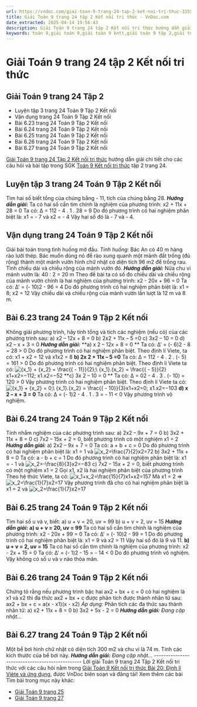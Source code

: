 ```yaml
---
url: https://vndoc.com/giai-toan-9-trang-24-tap-2-ket-noi-tri-thuc-335567
title: Giải Toán 9 trang 24 tập 2 Kết nối tri thức - VnDoc.com
date_extracted: 2025-04-14 19:56:43
description: Giải Toán 9 trang 24 tập 2 Kết nối tri thức hướng dẫn giải chi tiết các câu hỏi và bài tập trong SGK Toán 9 Kết nối tri thức tập 2.
keywords: toán 9,giải toán 9,giải toán 9 kntt,giải toán 9 tập 2,giải toán 9 kết nối tri thức,toán 9 kết nối tri thức tập 2,Toán 9 Kết nối tri thức Bài 20: Định lí Viète và ứng dụng,giải Toán 9 Kết nối tri thức Bài 20: Định lí Viète và ứng dụng,giải toán 9 kntt Bài 20: Định lí Viète và ứng dụng,Bài 20 Định lí Viète và ứng dụng,toán 9 trang 24,giải toán 9 trang 24,giải toán 9 trang 24 kết nối,toán 9 trang 24 kết nối tri thức,toán 9 kntt tập 2 trang 24,toán 9 kết nối trang 24,bài 6.27 sgk toán 9 tập 2
---
```


# Giải Toán 9 trang 24 tập 2 Kết nối tri thức
## Giải Toán 9 trang 24 Tập 2
  * Luyện tập 3 trang 24 Toán 9 Tập 2 Kết nối
  * Vận dụng trang 24 Toán 9 Tập 2 Kết nối
  * Bài 6.23 trang 24 Toán 9 Tập 2 Kết nối
  * Bài 6.24 trang 24 Toán 9 Tập 2 Kết nối
  * Bài 6.25 trang 24 Toán 9 Tập 2 Kết nối
  * Bài 6.26 trang 24 Toán 9 Tập 2 Kết nối
  * Bài 6.27 trang 24 Toán 9 Tập 2 Kết nối

[Giải Toán 9 trang 24 Tập 2 Kết nối tri thức](<https://vndoc.com/giai-toan-9-trang-24-tap-2-ket-noi-tri-thuc-335567>) hướng dẫn giải chi tiết cho các câu hỏi và bài tập trong SGK [Toán 9 Kết nối tri thức](<https://vndoc.com/toan-9-ket-noi-tri-thuc>) tập 2 trang 24.
## **Luyện tập 3 trang 24 Toán 9 Tập 2 Kết nối**
Tìm hai số biết tổng của chúng bằng - 11, tích của chúng bằng 28.
_**Hướng dẫn giải:**_
Ta có hai số cần tìm chính là nghiệm của phương trình:
x2 \+ 11x + 28 = 0
Ta có: ∆ = 112 \- 4 . 1 . 28 = 9
Do đó phương trình có hai nghiệm phân biệt là:
x1 = - 7 và x2 = - 4
Vậy hai số đó là - 7 và - 4.
## **Vận dụng trang 24 Toán 9 Tập 2 Kết nối**
Giải bài toán trong tình huống mở đầu.
_Tính huống:_ Bác An có 40 m hàng rào lưới thép. Bác muốn dùng nó để rào xung quanh một mảnh đất trống \(đủ rộng\) thành một mảnh vườn hình chữ nhật có diện tích 96 m2 để trồng rau. Tình chiều dài và chiều rộng của mảnh vườn đó.
_**Hướng dẫn giải:**_
Nửa chu vi mảnh vườn là: 40 : 2 = 20 m
Theo đề bài ta có số đo chiều dài và chiều rộng của mảnh vườn chính là hai nghiệm của phương trình:
x2 \- 20x + 96 = 0
Ta có: ∆' = \(- 10\)2 \- 96 = 4
Do đó phương trình có hai nghiệm phân biệt là:
x1 = 8; x2 = 12
Vậy chiều dài và chiều rộng của mảnh vườn lần lượt là 12 m và 8 m.
## **Bài 6.23 trang 24 Toán 9 Tập 2 Kết nối**
Không giải phương trình, hãy tính tổng và tích các nghiệm \(nếu có\) của các phương trình sau:
а\) x2 – 12x + 8 = 0
b\) 2x2 \+ 11x – 5 =0
c\) 3x2 – 10 = 0
d\) x2 – x + 3 = 0
 _**Hướng dẫn giải:**_
**a\) x 2 – 12x + 8 = 0 **
Ta có: ∆' = \(- 6\)2 \- 8 = 28 > 0
Do đó phương trình có hai nghiệm phân biệt.
Theo định lí Viete, ta có: x1 \+ x2 = 12 và x1x2 = 8
**b\) 2x 2 \+ 11x – 5 =0**
Ta có: ∆ = 112 \- 4 . 2 . \(- 5\) = 161 > 0
Do đó phương trình có hai nghiệm phân biệt.
Theo định lí Viete ta có: ![{x_1} + {x_2} = \\frac{{ - 11}}{2};\\ {x_1}.{x_2} = \\frac{{ - 5}}{2}](https://i.vdoc.vn/data/image/blank.png)x1+x2=−112; x1.x2=−52
**c\) 3x 2 – 10 = 0 **
Ta có: ∆ = 02 \- 4 . 3 . \(- 10\) = 120 > 0
Vậy phương trình có hai nghiệm phân biệt.
Theo định lí Viete ta có:![{x_1} + {x_2} = 0;\\ {x_1}.{x_2} = \\frac{{ - 10}}{3}](https://i.vdoc.vn/data/image/blank.png)x1+x2=0; x1.x2=−103
**d\) x 2 – x + 3 = 0**
Ta có: ∆ = \(- 1\)2 \- 4 . 1 . 3 = - 11 < 0
Vậy phương trình vô nghiệm.
## **Bài 6.24 trang 24 Toán 9 Tập 2 Kết nối**
Tính nhẩm nghiệm của các phương trình sau:
а\) 2x2 – 9x + 7 = 0
b\) 3x2 \+ 11x + 8 = 0
c\) 7x2 – 15x + 2 = 0, biết phương trình có một nghiệm x1 = 2
_**Hướng dẫn giải:**_
а\) 2x2 – 9x + 7 = 0
Ta có: a + b + c = 0
Do đó phương trình có hai nghiệm phân biệt là: x1 = 1 và ![x_2=\\frac{7}{2}](https://i.vdoc.vn/data/image/blank.png)x2=72
b\) 3x2 \+ 11x + 8 = 0
Ta có: a - b + c = 1
Do đó phương trình có hai nghiệm phân biệt là: x1 = - 1 và ![x_2=-\\frac{8}{3}](https://i.vdoc.vn/data/image/blank.png)x2=−83
c\) 7x2 – 15x + 2 = 0, biết phương trình có một nghiệm x1 = 2
Gọi x1, x2 là hai nghiệm phân biệt của phương trình
Theo hệ thức Viete, ta có: ![x_1+x_2=\\frac{15}{7}](https://i.vdoc.vn/data/image/blank.png)x1+x2=157
Mà x1 = 2 ⇒ ![x_2=\\frac{1}{7}](https://i.vdoc.vn/data/image/blank.png)x2=17
Vậy phương trình đã cho có hai nghiệm phân biệt là x1 = 2 và ![x_2=\\frac{1}{7}](https://i.vdoc.vn/data/image/blank.png)x2=17
## **Bài 6.25 trang 24 Toán 9 Tập 2 Kết nối**
Tìm hai số u và v, biết:
a\) u + v = 20, uv = 99
b\) u + v = 2, uv = 15
 _**Hướng dẫn giải:**_
**a\) u + v = 20, uv = 99**
Ta có hai số cần tìm chính là nghiệm của phương trình:
x2 \- 20x + 99 = 0
Ta có: ∆' = \(- 10\)2 \- 99 = 1
Do đó phương trình có hai nghiệm phân biệt là:
x1 = 9 và x2 = 11
Vậy hai số đó là 9 và 11.
**b\) u + v = 2, uv = 15**
Ta có hai số cần tìm chính là nghiệm của phương trình:
x2 \- 2x + 15 = 0
Ta có: ∆' = \(- 1\)2 \- 15 = - 14 < 0
Do đó phương trình vô nghiệm.
Vậy không có số u và v nào thỏa mãn.
## **Bài 6.26 trang 24 Toán 9 Tập 2 Kết nối**
Chứng tỏ rằng nếu phương trình bậc hai ax2 \+ bx + c = 0 có hai nghiệm là x1 và x2 thì đa thức ax2 \+ bx + c được phân tích được thành nhân tử sau: ax2 \+ bx + c = a\(x - x1\)\(x - x2\)
_Áp dụng:_ Phân tích các đa thức sau thành nhân tử:
a\) x2 \+ 11x + 8 = 0
b\) 3x2 \+ 5x - 2 = 0
_**Hướng dẫn giải:**_
_Đang cập nhật..._
## **Bài 6.27 trang 24 Toán 9 Tập 2 Kết nối**
Một bể bơi hình chữ nhật có diện tích 300 m2 và chu vi là 74 m. Tính các kích thước của bể bơi này.
_**Hướng dẫn giải:**_
_Đang cập nhật..._
\-----------------------------------------------
Lời giải Toán 9 trang 24 Tập 2 Kết nối tri thức với các câu hỏi nằm trong [Giải Toán 9 Kết nối tri thức Bài 20: Định lí Viète và ứng dụng](<https://vndoc.com/toan-9-ket-noi-tri-thuc-bai-20-dinh-li-viete-va-ung-dung-334141>), được VnDoc biên soạn và đăng tải\!
Xem thêm các bài Tìm bài trong mục này khác:
  * [Giải Toán 9 trang 25 ](</giai-toan-9-trang-25-tap-2-ket-noi-tri-thuc-335568>)
  * [Giải Toán 9 trang 27 ](</giai-toan-9-trang-27-tap-2-ket-noi-tri-thuc-335569>)


